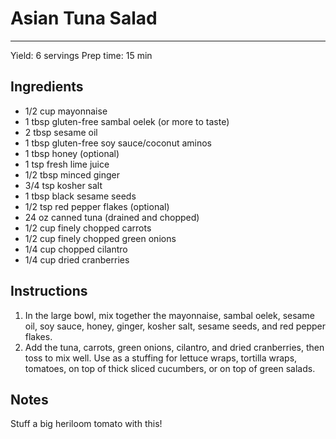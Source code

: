 # Asian Tuna Salad
---
Yield: 6 servings
Prep time: 15 min

## Ingredients
- 1/2 cup mayonnaise
- 1 tbsp gluten-free sambal oelek (or more to taste)
- 2 tbsp sesame oil
- 1 tbsp gluten-free soy sauce/coconut aminos
- 1 tbsp honey (optional)
- 1 tsp fresh lime juice
- 1/2 tbsp minced ginger
- 3/4 tsp kosher salt
- 1 tbsp black sesame seeds
- 1/2 tsp red pepper flakes (optional)
- 24 oz canned tuna (drained and chopped)
- 1/2 cup finely chopped carrots
- 1/2 cup finely chopped green onions
- 1/4 cup chopped cilantro
- 1/4 cup dried cranberries

## Instructions
1. In the large bowl, mix together the mayonnaise, sambal oelek, sesame oil, soy sauce, honey, ginger, kosher salt, sesame seeds, and red pepper flakes.
2. Add the tuna, carrots, green onions, cilantro, and dried cranberries, then toss to mix well. Use as a stuffing for lettuce wraps, tortilla wraps, tomatoes, on top of thick sliced cucumbers, or on top of green salads.

## Notes

Stuff a big heriloom tomato with this!
